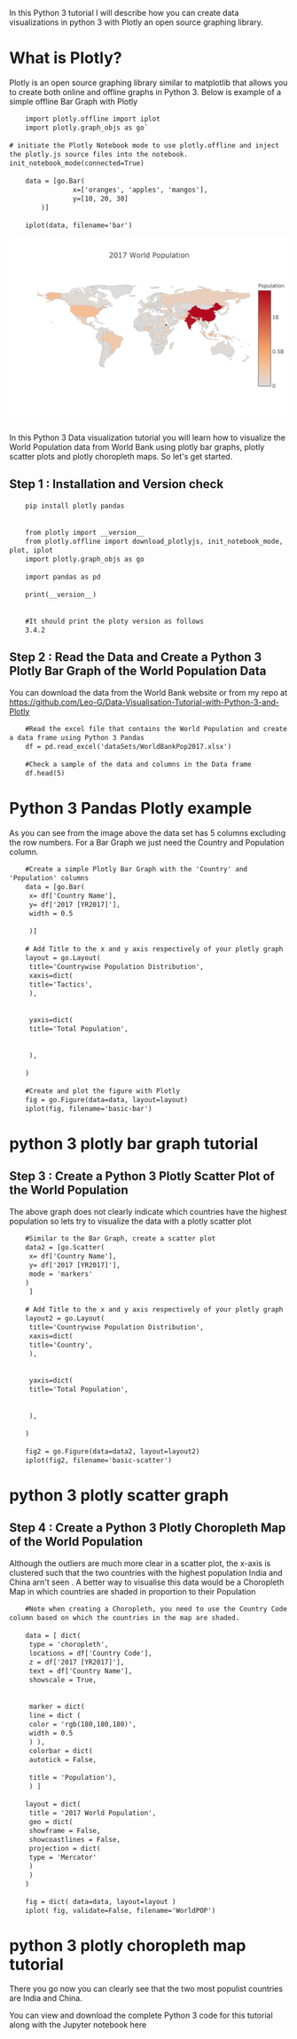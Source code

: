 In this Python 3 tutorial I will describe how you can create data visualizations in python 3 with Plotly an open source graphing library.

# What is Plotly?

Plotly is an open source graphing library similar to matplotlib that allows you to create both online and offline graphs in Python 3. Below is example of a simple offline Bar Graph with Plotly

        import plotly.offline import iplot
        import plotly.graph_objs as go`

    # initiate the Plotly Notebook mode to use plotly.offline and inject the plotly.js source files into the notebook.
    init_notebook_mode(connected=True)

        data = [go.Bar(
                    x=['oranges', 'apples', 'mangos'],
                    y=[10, 20, 30]
            )]

        iplot(data, filename='bar')

![Plotly Bar Graph ](images/python_3_plotly_chloropleth-map2-600x400.png)

In this Python 3 Data visualization tutorial you will learn how to visualize the World Population data from World Bank using plotly bar graphs, plotly scatter plots and plotly choropleth maps. So let's get started.

## Step 1 : Installation and Version check

        pip install plotly pandas 


        from plotly import __version__
        from plotly.offline import download_plotlyjs, init_notebook_mode, plot, iplot
        import plotly.graph_objs as go

        import pandas as pd

        print(__version__)


        #It should print the ploty version as follows
        3.4.2

## Step 2 : Read the Data and Create a Python 3 Plotly Bar Graph of the World Population Data

You can download the data from the World Bank website or from my repo at https://github.com/Leo-G/Data-Visualisation-Tutorial-with-Python-3-and-Plotly

        #Read the excel file that contains the World Population and create a data frame using Python 3 Pandas
        df = pd.read_excel('dataSets/WorldBankPop2017.xlsx')

        #Check a sample of the data and columns in the Data frame
        df.head(5)

# Python 3 Pandas Plotly example

As you can see from the image above the data set has 5 columns excluding the row numbers. For  a Bar Graph we just need the Country and Population column.

        #Create a simple Plotly Bar Graph with the 'Country' and 'Population' columns
        data = [go.Bar(
         x= df['Country Name'],
         y= df['2017 [YR2017]'],
         width = 0.5

         )]

        # Add Title to the x and y axis respectively of your plotly graph
        layout = go.Layout(
         title='Countrywise Population Distribution',
         xaxis=dict(
         title='Tactics',
         ),


         yaxis=dict(
         title='Total Population',


         ),

        )

        #Create and plot the figure with Plotly
        fig = go.Figure(data=data, layout=layout)
        iplot(fig, filename='basic-bar')

# python 3 plotly bar graph tutorial

## Step 3 : Create a Python 3 Plotly Scatter Plot of the World Population

The above graph does not clearly indicate which countries have the highest population so lets try to visualize the data with a plotly scatter plot

        #Similar to the Bar Graph, create a scatter plot
        data2 = [go.Scatter(
         x= df['Country Name'],
         y= df['2017 [YR2017]'],
         mode = 'markers'
        )
         ]

        # Add Title to the x and y axis respectively of your plotly graph
        layout2 = go.Layout(
         title='Countrywise Population Distribution',
         xaxis=dict(
         title='Country',
         ),


         yaxis=dict(
         title='Total Population',


         ),

        )

        fig2 = go.Figure(data=data2, layout=layout2)
        iplot(fig2, filename='basic-scatter')

# python 3 plotly scatter graph

## Step 4 : Create a Python 3 Plotly Choropleth Map of the World Population

Although the outliers are much more clear in a scatter plot, the x-axis is clustered such that the two countries with the highest population India and China arn't seen . A better way to visualise this data would be a Choropleth Map  in which countries are shaded in proportion to their Population

        #Note when creating a Choropleth, you need to use the Country Code column based on which the countries in the map are shaded.

        data = [ dict(
         type = 'choropleth',
         locations = df['Country Code'],
         z = df['2017 [YR2017]'],
         text = df['Country Name'],
         showscale = True,


         marker = dict(
         line = dict (
         color = 'rgb(180,180,180)',
         width = 0.5
         ) ),
         colorbar = dict(
         autotick = False,

         title = 'Population'),
         ) ]

        layout = dict(
         title = '2017 World Population',
         geo = dict(
         showframe = False,
         showcoastlines = False,
         projection = dict(
         type = 'Mercator'
         )
         )
        )

        fig = dict( data=data, layout=layout )
        iplot( fig, validate=False, filename='WorldPOP')

# python 3 plotly choropleth map tutorial

There you go now you can clearly see that the two most populist countries are India and China.

You can view and download the complete Python 3 code for this tutorial along with the Jupyter notebook here
